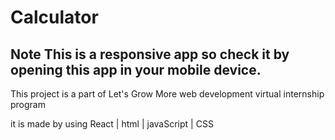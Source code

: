 # Calculator  
## Note This is a responsive app so check it by opening this app in your mobile device.
This project is a part of Let's Grow More web development virtual internship program

it is made by using React | html | javaScript | CSS
